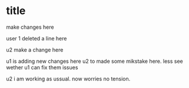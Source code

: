 # title
make changes here

user 1 deleted a line here

u2 make a change here

u1 is adding new changes here
u2 to made some mikstake here. less see wether u1 can fix them issues



u2 i am working as ussual. now worries no tension.

